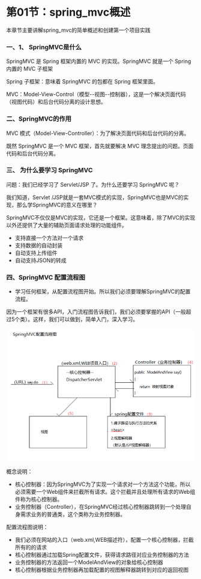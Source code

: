 # 第01节：spring_mvc概述
本章节主要讲解spring_mvc的简单概述和创建第一个项目实践

### 一、1、 SpringMVC是什么
SpringMVC 是 Spring 框架内置的 MVC 的实现。SpringMVC 就是一个 Spring 内置的 MVC 子框架

Spring 子框架：意味着 SpringMVC 的包都在 Spring 框架里面。

MVC：Model-View-Control（模型--视图--控制器），这是一个解决页面代码（视图代码）和后台代码分离的设计思想。

### 二、SpringMVC的作用
MVC 模式（Model-View-Controller）：为了解决页面代码和后台代码的分离。

既然 SpringMVC 是一个 MVC 框架，首先就要解决 MVC 理念提出的问题。页面代码和后台代码分离。

### 三、 为什么要学习 SpringMVC
问题：我们已经学习了 Servlet/JSP 了。为什么还要学习 SpringMVC 呢？

我们知道，Servlet /JSP就是一套MVC模式的实现，SpringMVC也是MVC的实现，那么学SpringMVC的意义在哪里？

SpringMVC不仅仅是MVC的实现，它还是一个框架。这意味着，除了MVC的实现以外还提供了大量的辅助页面请求处理的功能组件。
* 支持直接一个方法对一个请求
* 支持数据的自动封装  
* 自动支持上传组件
* 自动支持JSON的转成

### 四、SpringMVC 配置流程图
* 学习任何框架，从配置流程图开始。所以我们必须要理解SpringMVC的配置流程。

因为一个框架有很多API，入门流程图告诉我们，我们必须要掌握的API（一般超过5个类）。这样，我们可以做到，简单入门，深入学习。

![images](../images/1401_ong.png)

概念说明：
* 核心控制器：因为SpringMVC为了实现一个请求对一个方法这个功能，所以必须需要一个Web组件来拦截所有请求。这个拦截并且处理所有请求的Web组件称为核心控制器。
* 业务控制器（Controller），在SpringMVC经过核心控制器跳转到一个处理自身需求业务的普通类，这个类称为业务控制器。

配置流程图说明：
* 我们必须在网站的入口（web.xml,WEB描述符），配置一个核心控制器，拦截所有的的请求
* 核心控制器通过加载Spring配置文件，获得请求路径对应业务控制器的方法
* 业务控制器的方法返回一个ModelAndView的对象给核心控制器
* 核心控制器根据业务控制器再加载配置的视图解释器跳转到对应的返回视图
